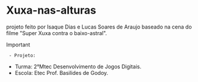 # Xuxa-nas-alturas
projeto feito por Isaque Dias e Lucas Soares de Araujo baseado na cena do filme "Super Xuxa contra o baixo-astral".

>[!Important]
 > ` - Projeto:`
>- Turma: 2°Mtec Desenvolvimento de Jogos Digitais.
>- Escola: Etec Prof. Basilides de Godoy.
